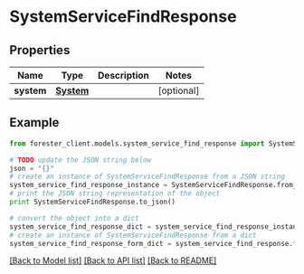 # SystemServiceFindResponse


## Properties

Name | Type | Description | Notes
------------ | ------------- | ------------- | -------------
**system** | [**System**](.md) |  | [optional] 

## Example

```python
from forester_client.models.system_service_find_response import SystemServiceFindResponse

# TODO update the JSON string below
json = "{}"
# create an instance of SystemServiceFindResponse from a JSON string
system_service_find_response_instance = SystemServiceFindResponse.from_json(json)
# print the JSON string representation of the object
print SystemServiceFindResponse.to_json()

# convert the object into a dict
system_service_find_response_dict = system_service_find_response_instance.to_dict()
# create an instance of SystemServiceFindResponse from a dict
system_service_find_response_form_dict = system_service_find_response.from_dict(system_service_find_response_dict)
```
[[Back to Model list]](../README.md#documentation-for-models) [[Back to API list]](../README.md#documentation-for-api-endpoints) [[Back to README]](../README.md)


